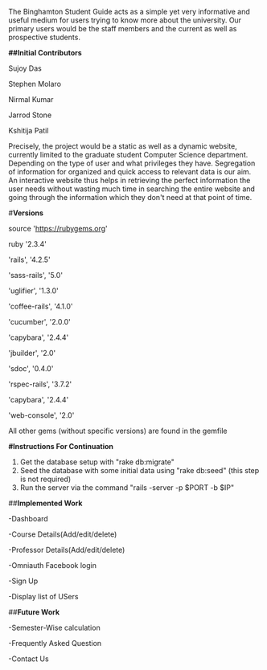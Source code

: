 The Binghamton Student Guide acts as a simple yet very informative and useful medium for users trying to know more about the university. Our primary users would be the staff members and the current as well as prospective students.

**##Initial Contributors**

  Sujoy Das
  
  Stephen Molaro
  
  Nirmal Kumar
  
  Jarrod Stone
  
  Kshitija Patil    

Precisely, the project would be a static as well as a dynamic website, currently limited to the graduate student Computer Science department.
Depending on the type of user and what privileges they have. Segregation of information for organized and quick access to relevant data is our aim. 
An interactive website thus helps in retrieving the perfect information the user needs without wasting much time in searching the entire website and going through the information which they don't need at that point of time.

#**Versions**

  source 'https://rubygems.org'

  ruby '2.3.4'
  
  'rails', '4.2.5'
  
  'sass-rails', '5.0'
  
  'uglifier', '1.3.0'
  
  'coffee-rails', '4.1.0'
  
  'cucumber', '2.0.0'
  
  'capybara', '2.4.4'
  
  'jbuilder', '2.0'
  
  'sdoc', '0.4.0'
  
  'rspec-rails', '3.7.2'
  
  'capybara', '2.4.4'
  
  'web-console', '2.0'

All other gems (without specific versions) are found in the gemfile

**#Instructions For Continuation**
  1. Get the database setup with "rake db:migrate"
  2. Seed the database with some initial data using "rake db:seed" (this step is not required)
  3. Run the server via the command "rails -server -p $PORT -b $IP"

##**Implemented Work**

  -Dashboard
  
  -Course Details(Add/edit/delete)
  
  -Professor Details(Add/edit/delete)
  
  -Omniauth Facebook login
  
  -Sign Up
  
  -Display list of USers

##**Future Work**

  -Semester-Wise calculation
  
  -Frequently Asked Question
  
  -Contact Us
